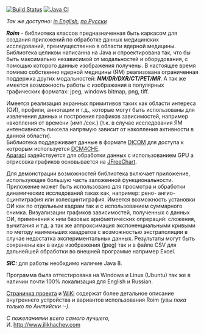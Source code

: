 [![Build Status](https://travis-ci.com/ivli/roim.svg?branch=master)](https://travis-ci.com/ivli/roim)
[![Java CI](https://github.com/ivli/roim/actions/workflows/default.yaml/badge.svg)](https://github.com/ivli/roim/actions/workflows/default.yaml)

*Так же доступно: [in English](README.md), [по Русски](README.ru_ru.md)*


***Roim*** - библиотека классов предназначенная быть каркасом для создания приложений по обработке данных медицинских исследований, преимущественно в области ядерной медицины. 
Библиотека целиком написанна на Java и спроектирована так, что бы быть максимально независимой от модальностей и оборудования, с помощью которого данные изображения получены. 
В настоящее время помимо собственно ядерной медицины (ЯМ) реализована ограниченная поддержка других модальностей: ***NM/DR/DXR/CT/PET/MR***. 
А так же имеется возможность работы с изображения в популярных графических форматах: jpeg, windows bitmap, png, tiff.
 

Имеется реализация экранных примитивов таких как области интереса (ОИ), профили, аннотации и т.д., которые могут быть использованы для извлечения данных и построения графиков зависимостей,
 например накопления от времени (имп./сек.) (т.к. в случае исследования ЯМ интенсивность пиксела напрямую зависит от накопления активности в данной области).     
Библиотека поддерживает данные в формате [DICOM](<https://ru.wikipedia.org/wiki/DICOM>) для доступа к котрорым используется [DCM4CHE](<http://www.dcm4che.org>).  
[Aparapi](<https://aparapi.github.io/>) задействуется для обработки данных с использованием GPU а отрисовка графиков основывается на [JFreeChart](<http://www.jfree.org/jfreechart/>). 

Для демонстрации возможностей библиотека включает приложение, использующее большую часть заложенной функциональности. 
Приложение может быть использовано для просмотра и обработки динамических исследований таках как, например: рено- ангио- сцинтиграфия или холесцинтиграфия.
Имеется возможность установки ОИ как по отдельным кадрам так и с использованием суммарного снимка. Визуализации графиков зависимостей, полученных с данных ОИ, 
применения к ним базовых арифметических опрераций: сложения, вычитания и т.д. а так же аппроксимация экспоненциальными кривыми по методу наименьших квадратов с возможностью экстраполяции в случае недостатка экспериментальных данных. 
Результаты могут быть сохранены как в виде изображения (jpeg) так и в файле CSV для дальнейшей обработки во внешней программе например Excel.          


***SIC:*** для работы необхдимо наличие Java 8.



Программа была оттестирована на Windows и Linux (Ubuntu) так же в наличии почти 100% локализация для English и Russian.

[Страничка проекта](<http://ivli.github.io/roim/>) и [WiKi](<https://github.com/ivli/roim/wiki/ROIM>) содержат более детальное описание внутреннего устройства и вариантов использования Roim *(увы пока только по Английски :-).*  


*С пожеланиями всего самого лучшего,*   
И.
http://www.ilikhachev.com
